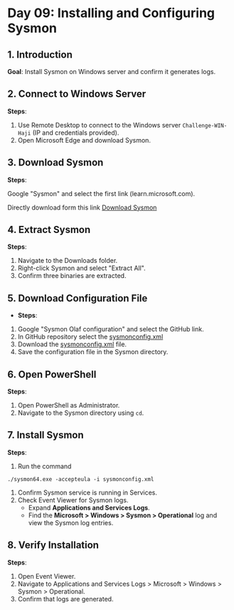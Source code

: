 # Day 09: Installing and Configuring Sysmon

## 1. Introduction

**Goal**: Install Sysmon on Windows server and confirm it generates logs.

## 2. Connect to Windows Server 

**Steps**:

  1. Use Remote Desktop to connect to the Windows server `Challenge-WIN-Haji` (IP and credentials provided).
  2. Open Microsoft Edge and download Sysmon.

## 3. Download Sysmon

**Steps**:

Google "Sysmon" and select the first link (learn.microsoft.com).

Directly download form this link [Download Sysmon](https://learn.microsoft.com/en-us/sysinternals/downloads/sysmon)

## 4. Extract Sysmon

**Steps**:

1. Navigate to the Downloads folder.
2. Right-click Sysmon and select "Extract All".
3. Confirm three binaries are extracted.

## 5. Download Configuration File

- **Steps**:

1. Google "Sysmon Olaf configuration" and select the GitHub link.
2. In GitHub repository select the [sysmonconfig.xml](https://github.com/olafhartong/sysmon-modular/blob/master/sysmonconfig.xml)
3. Download the [sysmonconfig.xml](https://github.com/olafhartong/sysmon-modular/blob/master/sysmonconfig.xml) file.
4. Save the configuration file in the Sysmon directory.

## 6. Open PowerShell

**Steps**:

1. Open PowerShell as Administrator.
2. Navigate to the Sysmon directory using `cd`.

## 7. Install Sysmon

**Steps**:

1. Run the command

```
./sysmon64.exe -accepteula -i sysmonconfig.xml
```

1. Confirm Sysmon service is running in Services.
2. Check Event Viewer for Sysmon logs.
	- Expand **Applications and Services Logs**.
	- Find the **Microsoft > Windows > Sysmon > Operational** log and view the Sysmon log entries.
## 8. Verify Installation

**Steps**:

1. Open Event Viewer.
2. Navigate to Applications and Services Logs > Microsoft > Windows > Sysmon > Operational.
3. Confirm that logs are generated.


